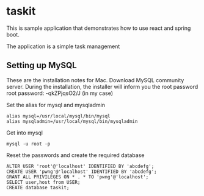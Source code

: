 # taskit

This is sample application that demonstrates how to use react and spring boot.

The application is a simple task management


## Setting up MySQL
These are the installation notes for Mac.
Download MySQL community server.
During the installation, the installer will inform you the root password
root password: -qkZPjqsO2/J (in my case)

Set the alias for mysql and mysqladmin
```
alias mysql=/usr/local/mysql/bin/mysql
alias mysqladmin=/usr/local/mysql/bin/mysqladmin
```

Get into mysql
```
mysql -u root -p
```

Reset the passwords and create the required database
```
ALTER USER 'root'@'localhost' IDENTIFIED BY 'abcdefg';
CREATE USER 'pwng'@'localhost' IDENTIFIED BY 'abcdefg';
GRANT ALL PRIVILEGES ON * . * TO 'pwng'@'localhost';
SELECT user,host from USER;
CREATE database taskit;
```
